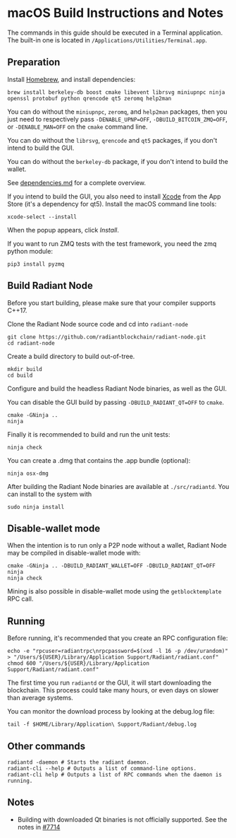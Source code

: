 macOS Build Instructions and Notes
====================================

The commands in this guide should be executed in a Terminal application.
The built-in one is located in `/Applications/Utilities/Terminal.app`.

Preparation
-----------

Install [Homebrew](https://brew.sh), and install dependencies:

```
brew install berkeley-db boost cmake libevent librsvg miniupnpc ninja openssl protobuf python qrencode qt5 zeromq help2man
```

You can do without the `miniupnpc`, `zeromq`, and `help2man` packages, then you
just need to respectively pass `-DENABLE_UPNP=OFF`, `-DBUILD_BITCOIN_ZMQ=OFF`,
or `-DENABLE_MAN=OFF` on the `cmake` command line.

You can do without the `librsvg`, `qrencode` and `qt5` packages, if you don't
intend to build the GUI.

You can do without the `berkeley-db` package, if you don't intend to build
the wallet.

See [dependencies.md](dependencies.md) for a complete overview.

If you intend to build the GUI, you also need to install
[Xcode](https://apps.apple.com/us/app/xcode/id497799835) from the App
Store (it's a dependency for qt5). Install the macOS command line tools:

```
xcode-select --install
```

When the popup appears, click *Install*.

If you want to run ZMQ tests with the test framework, you need the zmq python module:

```
pip3 install pyzmq
```

Build Radiant Node
------------------------

Before you start building, please make sure that your compiler supports C++17.

Clone the Radiant Node source code and cd into `radiant-node`

```
git clone https://github.com/radiantblockchain/radiant-node.git
cd radiant-node
```

Create a build directory to build out-of-tree.

```
mkdir build
cd build
```

Configure and build the headless Radiant Node binaries, as well as the GUI.

You can disable the GUI build by passing `-DBUILD_RADIANT_QT=OFF` to `cmake`.

```
cmake -GNinja ..
ninja
```

Finally it is recommended to build and run the unit tests:

```
ninja check
```

You can create a .dmg that contains the .app bundle (optional):

```
ninja osx-dmg
```

After building the Radiant Node binaries are available
at `./src/radiantd`. You can install to the system with

```
sudo ninja install
```

Disable-wallet mode
--------------------

When the intention is to run only a P2P node without a wallet, Radiant Node
may be compiled in disable-wallet mode with:

```
cmake -GNinja .. -DBUILD_RADIANT_WALLET=OFF -DBUILD_RADIANT_QT=OFF
ninja
ninja check
```

Mining is also possible in disable-wallet mode using the `getblocktemplate` RPC call.

Running
-------

Before running, it's recommended that you create an RPC configuration file:

```
echo -e "rpcuser=radiantrpc\nrpcpassword=$(xxd -l 16 -p /dev/urandom)" > "/Users/${USER}/Library/Application Support/Radiant/radiant.conf"
chmod 600 "/Users/${USER}/Library/Application Support/Radiant/radiant.conf"
```

The first time you run `radiantd` or the GUI, it will start downloading the blockchain.
This process could take many hours, or even days on slower than average systems.

You can monitor the download process by looking at the debug.log file:

```
tail -f $HOME/Library/Application\ Support/Radiant/debug.log
```

Other commands
--------------

```
radiantd -daemon # Starts the radiant daemon.
radiant-cli --help # Outputs a list of command-line options.
radiant-cli help # Outputs a list of RPC commands when the daemon is running.
```

Notes
-----

* Building with downloaded Qt binaries is not officially supported. See the
  notes in [#7714](https://github.com/radiant/radiant/issues/7714)
